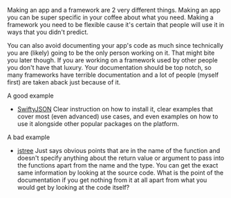 Making an app and a framework are 2 very different things. Making an app you can be super specific in your coffee about what you need. Making a framework you need to be flexible cause it's certain that people will use it in ways that you didn't predict.

You can also avoid documenting your app's code as much since technically you are (likely) going to be the only person working on it. That might bite you later though. If you are working on a framework used by other people you don't have that luxury. Your documentation should be top notch, so many frameworks have terrible documentation and a lot of people (myself first) are taken aback just because of it.

A good example

- [SwiftyJSON](https://github.com/SwiftyJSON/SwiftyJSON)
Clear instruction on how to install it, clear examples that cover most (even advanced) use cases, and even examples on how to use it alongside other popular packages on the platform.


A bad example

- [jstree](https://www.jstree.com/api/#/)
Just says obvious points that are in the name of the function and doesn't specify anything about the return value or argument to pass into the functions apart from the name and the type. You can get the exact same information by looking at the source code. What is the point of the documentation if you get nothing from it at all apart from what you would get by looking at the code itself?
